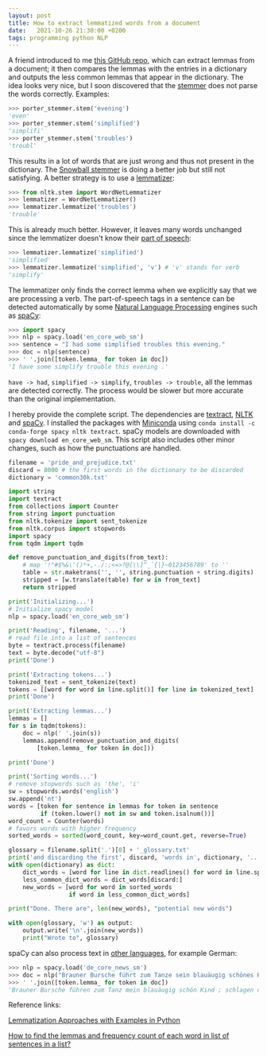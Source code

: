 ```yaml
---
layout: post
title: How to extract lemmatized words from a document
date:   2021-10-26 21:30:00 +0200
tags: programming python NLP
---
```

A friend introduced to me [this GitHub repo](https://github.com/RFG1024/GlossaryGenerator), which can extract lemmas from a document; it then compares the lemmas with the entries in a dictionary and outputs the less common lemmas that appear in the dictionary. The idea looks very nice, but I soon discovered that the [stemmer](https://www.geeksforgeeks.org/introduction-to-stemming/) does not parse the words correctly. Examples:
```python
>>> porter_stemmer.stem('evening')
'even'
>>> porter_stemmer.stem('simplified')
'simplifi'
>>> porter_stemmer.stem('troubles')
'troubl'
```
This results in a lot of words that are just wrong and thus not present in the dictionary. The [Snowball stemmer](https://snowballstem.org/) is doing a better job but still not satisfying. A better strategy is to use a [lemmatizer](https://www.geeksforgeeks.org/python-lemmatization-with-nltk/):
```python
>>> from nltk.stem import WordNetLemmatizer
>>> lemmatizer = WordNetLemmatizer()
>>> lemmatizer.lemmatize('troubles')
'trouble'
```
This is already much better. However, it leaves many words unchanged since the lemmatizer doesn't know their [part of speech](https://en.wikipedia.org/wiki/Part_of_speech):
```python
>>> lemmatizer.lemmatize('simplified')
'simplified'
>>> lemmatizer.lemmatize('simplified', 'v') # 'v' stands for verb
'simplify'
```
The lemmatizer only finds the correct lemma when we explicitly say that we are processing a verb. The part-of-speech tags in a sentence can be detected automatically by some [Natural Language Processing](https://www.ibm.com/cloud/learn/natural-language-processing) engines such as [spaCy](https://spacy.io/):
```python
>>> import spacy
>>> nlp = spacy.load('en_core_web_sm')
>>> sentence = "I had some simplified troubles this evening."
>>> doc = nlp(sentence)
>>> ' '.join([token.lemma_ for token in doc])
'I have some simplify trouble this evening .'
```
`have -> had`, `simplified -> simplify`, `troubles -> trouble`, all the lemmas are detected correctly. The process would be slower but more accurate than the original implementation.

I hereby provide the complete script. The dependencies are [textract](https://textract.readthedocs.io/en/stable/), [NLTK](https://www.nltk.org/) and [spaCy](https://spacy.io/). I installed the packages with [Miniconda](https://docs.conda.io/en/latest/miniconda.html) using `conda install -c conda-forge spacy nltk textract`. spaCy models are downloaded with `spacy download en_core_web_sm`. This script also includes other minor changes, such as how the punctuations are handled.
```python
filename = 'pride_and_prejudice.txt'
discard = 8000 # the first words in the dictionary to be discarded
dictionary = 'common30k.txt'

import string
import textract
from collections import Counter
from string import punctuation
from nltk.tokenize import sent_tokenize
from nltk.corpus import stopwords
import spacy
from tqdm import tqdm

def remove_punctuation_and_digits(from_text):
    # map '!"#$%&\'()*+,-./:;<=>?@[\\]^_`{|}~0123456789' to ''
    table = str.maketrans('', '', string.punctuation + string.digits)
    stripped = [w.translate(table) for w in from_text]
    return stripped

print('Initializing...')
# Initialize spacy model
nlp = spacy.load('en_core_web_sm')

print('Reading', filename, '...')
# read file into a list of sentences
byte = textract.process(filename)
text = byte.decode("utf-8")
print('Done')

print('Extracting tokens...')
tokenized_text = sent_tokenize(text)
tokens = [[word for word in line.split()] for line in tokenized_text]
print('Done')

print('Extracting lemmas...')
lemmas = []
for s in tqdm(tokens):
    doc = nlp(' '.join(s))
    lemmas.append(remove_punctuation_and_digits(
        [token.lemma_ for token in doc]))

print('Done')

print('Sorting words...')
# remove stopwords such as 'the', 'i'
sw = stopwords.words('english')
sw.append('nt')
words = [token for sentence in lemmas for token in sentence
         if (token.lower() not in sw and token.isalnum())]
word_count = Counter(words)
# favors words with higher frequency
sorted_words = sorted(word_count, key=word_count.get, reverse=True)

glossary = filename.split('.')[0] + '_glossary.txt'
print('and discarding the first', discard, 'words in', dictionary, '...')
with open(dictionary) as dict:
    dict_words = [word for line in dict.readlines() for word in line.split()]
    less_common_dict_words = dict_words[discard:]
    new_words = [word for word in sorted_words
                 if word in less_common_dict_words]

print("Done. There are", len(new_words), "potential new words")

with open(glossary, 'w') as output:
    output.write('\n'.join(new_words))
    print("Wrote to", glossary)
```
spaCy can also process text in [other languages](https://spacy.io/usage/models), for example German:
```python
>>> nlp = spacy.load('de_core_news_sm')
>>> doc = nlp("Brauner Bursche führt zum Tanze sein blauäugig schönes Kind; schlägt die Sporen keck zusammen, Csardas-Melodie beginnt; küßt und herzt sein süßes Täubchen, dreht sie, führt sie, jauchzt und springt; wirft drei blanke Silbergulden auf das Cimbal, daß es klingt.")
>>> ' '.join([token.lemma_ for token in doc])
'Brauner Bursche führen zum Tanz mein blauäugig schön Kind ; schlagen der Spore keck zusammen , Csardas-Melodie beginnen ; küssen und herzen mein süß Täubchen , drehen ich , führen ich , jauchzen und springen ; werfen drei blank Silbergulden auf der Cimbal , daß ich klingen .'
```
Reference links:

[Lemmatization Approaches with Examples in Python](https://www.machinelearningplus.com/nlp/lemmatization-examples-python/)

[How to find the lemmas and frequency count of each word in list of sentences in a list?](https://stackoverflow.com/questions/52860350/how-to-find-the-lemmas-and-frequency-count-of-each-word-in-list-of-sentences-in)
